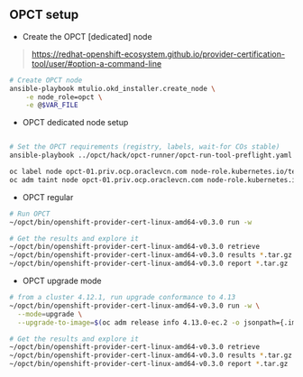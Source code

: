 ## OPCT setup

- Create the OPCT [dedicated] node

> https://redhat-openshift-ecosystem.github.io/provider-certification-tool/user/#option-a-command-line

```bash
# Create OPCT node
ansible-playbook mtulio.okd_installer.create_node \
    -e node_role=opct \
    -e @$VAR_FILE
```

- OPCT dedicated node setup

```bash

# Set the OPCT requirements (registry, labels, wait-for COs stable)
ansible-playbook ../opct/hack/opct-runner/opct-run-tool-preflight.yaml -e cluster_name=oci-t11 -D

oc label node opct-01.priv.ocp.oraclevcn.com node-role.kubernetes.io/tests=""
oc adm taint node opct-01.priv.ocp.oraclevcn.com node-role.kubernetes.io/tests="":NoSchedule

```

- OPCT regular

```bash
# Run OPCT
~/opct/bin/openshift-provider-cert-linux-amd64-v0.3.0 run -w

# Get the results and explore it
~/opct/bin/openshift-provider-cert-linux-amd64-v0.3.0 retrieve
~/opct/bin/openshift-provider-cert-linux-amd64-v0.3.0 results *.tar.gz
~/opct/bin/openshift-provider-cert-linux-amd64-v0.3.0 report *.tar.gz
```

- OPCT upgrade mode

```bash
# from a cluster 4.12.1, run upgrade conformance to 4.13
~/opct/bin/openshift-provider-cert-linux-amd64-v0.3.0 run -w \
  --mode=upgrade \
  --upgrade-to-image=$(oc adm release info 4.13.0-ec.2 -o jsonpath={.image})

# Get the results and explore it
~/opct/bin/openshift-provider-cert-linux-amd64-v0.3.0 retrieve
~/opct/bin/openshift-provider-cert-linux-amd64-v0.3.0 results *.tar.gz
~/opct/bin/openshift-provider-cert-linux-amd64-v0.3.0 report *.tar.gz
```
